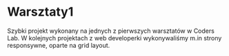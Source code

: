 # Warsztaty1

Szybki projekt wykonany na jednych z pierwszych warsztatów w Coders Lab.
W kolejnych projektach z web developerki wykonywaliśmy m.in strony responsywne, oparte na grid layout. 
